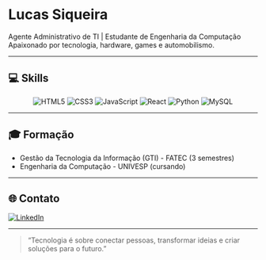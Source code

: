 # Lucas Siqueira

Agente Administrativo de TI | Estudante de Engenharia da Computação  
Apaixonado por tecnologia, hardware, games e automobilismo.

---

## 💻 Skills

<p align="center">
  <img src="https://img.shields.io/badge/HTML5-E34F26?style=for-the-badge&logo=html5&logoColor=white" alt="HTML5"/>
  <img src="https://img.shields.io/badge/CSS3-1572B6?style=for-the-badge&logo=css3&logoColor=white" alt="CSS3"/>
  <img src="https://img.shields.io/badge/JavaScript-F7DF1E?style=for-the-badge&logo=javascript&logoColor=black" alt="JavaScript"/>
  <img src="https://img.shields.io/badge/React-20232A?style=for-the-badge&logo=react&logoColor=61DAFB" alt="React"/>
  <img src="https://img.shields.io/badge/Python-3776AB?style=for-the-badge&logo=python&logoColor=white" alt="Python"/>
  <img src="https://img.shields.io/badge/MySQL-005C84?style=for-the-badge&logo=mysql&logoColor=white" alt="MySQL"/>
</p>


---

## 🎓 Formação

- Gestão da Tecnologia da Informação (GTI) - FATEC (3 semestres)
- Engenharia da Computação - UNIVESP (cursando)


---

## 🌐 Contato

[![LinkedIn](https://img.shields.io/badge/LinkedIn-Lucas%20Siqueira-blue?logo=linkedin&style=for-the-badge)](https://www.linkedin.com/in/lucas-siqueira-4600aa370)

---

> “Tecnologia é sobre conectar pessoas, transformar ideias e criar soluções para o futuro.”

